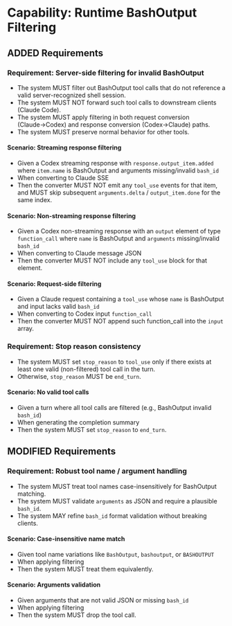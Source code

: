 # Capability: Runtime BashOutput Filtering

## ADDED Requirements

### Requirement: Server-side filtering for invalid BashOutput
- The system MUST filter out BashOutput tool calls that do not reference a valid server-recognized shell session.
- The system MUST NOT forward such tool calls to downstream clients (Claude Code).
- The system MUST apply filtering in both request conversion (Claude→Codex) and response conversion (Codex→Claude) paths.
- The system MUST preserve normal behavior for other tools.

#### Scenario: Streaming response filtering
- Given a Codex streaming response with `response.output_item.added` where `item.name` is BashOutput and arguments missing/invalid `bash_id`
- When converting to Claude SSE
- Then the converter MUST NOT emit any `tool_use` events for that item, and MUST skip subsequent `arguments.delta` / `output_item.done` for the same index.

#### Scenario: Non-streaming response filtering
- Given a Codex non-streaming response with an `output` element of type `function_call` where `name` is BashOutput and `arguments` missing/invalid `bash_id`
- When converting to Claude message JSON
- Then the converter MUST NOT include any `tool_use` block for that element.

#### Scenario: Request-side filtering
- Given a Claude request containing a `tool_use` whose `name` is BashOutput and input lacks valid `bash_id`
- When converting to Codex input `function_call`
- Then the converter MUST NOT append such function_call into the `input` array.

### Requirement: Stop reason consistency
- The system MUST set `stop_reason` to `tool_use` only if there exists at least one valid (non-filtered) tool call in the turn.
- Otherwise, `stop_reason` MUST be `end_turn`.

#### Scenario: No valid tool calls
- Given a turn where all tool calls are filtered (e.g., BashOutput invalid `bash_id`)
- When generating the completion summary
- Then the system MUST set `stop_reason` to `end_turn`.

## MODIFIED Requirements

### Requirement: Robust tool name / argument handling
- The system MUST treat tool names case-insensitively for BashOutput matching.
- The system MUST validate `arguments` as JSON and require a plausible `bash_id`.
- The system MAY refine `bash_id` format validation without breaking clients.

#### Scenario: Case-insensitive name match
- Given tool name variations like `BashOutput`, `bashoutput`, or `BASHOUTPUT`
- When applying filtering
- Then the system MUST treat them equivalently.

#### Scenario: Arguments validation
- Given arguments that are not valid JSON or missing `bash_id`
- When applying filtering
- Then the system MUST drop the tool call.

